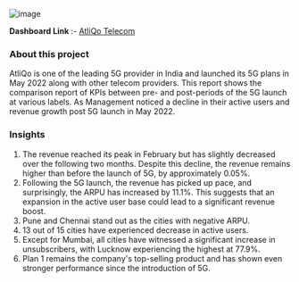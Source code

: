 ![image](https://github.com/prashanth-258/Power-bi-visualisations/assets/77273061/7f06fc85-3f93-4694-889b-1db048c0a722)


**Dashboard Link** :- [AtliQo Telecom](https://app.powerbi.com/view?r=eyJrIjoiNDM3ZTQ4MDEtYTJhNi00YzBkLWFjNGItMDI3M2U4NzhiNjJjIiwidCI6ImRmODY3OWNkLWE4MGUtNDVkOC05OWFjLWM4M2VkN2ZmOTVhMCJ9)

### About this project

AtliQo is one of the leading 5G provider in India and launched its 5G plans in May 2022 along with other telecom providers. This report shows the comparison report of KPIs between pre- and post-periods of the 5G launch at various labels. As Management noticed a decline in their active users and revenue growth post 5G launch in May 2022.

### Insights

1) The revenue reached its peak in February but has slightly decreased over the following two months. Despite 
   this decline, the revenue remains higher than before the launch of 5G, by approximately 0.05%.
2) Following the 5G launch, the revenue has picked up pace, and surprisingly, the ARPU has increased by 11.1%. 
   This suggests that an expansion in the active user base could lead to a significant revenue boost.
3) Pune and Chennai stand out as the cities with negative ARPU.
4) 13 out of 15 cities have experienced decrease in active users.
5) Except for Mumbai, all cities have witnessed a significant increase in unsubscribers, with Lucknow experiencing the highest at 77.9%.
6) Plan 1 remains the company's top-selling product and has shown even stronger performance since the introduction of 5G.
